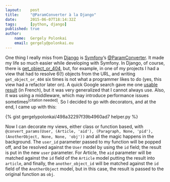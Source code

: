 ```yaml
---
layout:    post
title:     "@ParamConverter à la Django"
date:      2015-06-07T18:14:32Z
tags:      [python, django]
published: true
author:
    name:  Gergely Polonkai
    email: gergely@polonkai.eu
---
```

One thing I really miss from [Django](https://www.djangoproject.com/)
is [Symfony](http://symfony.com)’s
[@ParamConverter](http://symfony.com/doc/current/bundles/SensioFrameworkExtraBundle/annotations/converters.html). It
made my life so much easier while developing with Symfony. In Django,
of course, there is
[get_object_or_404](https://docs.djangoproject.com/en/dev/topics/http/shortcuts/#get-object-or-404),
but, for example, in one of my projects I had a view that had to resolve 6(!)
objects from the URL, and writing `get_object_or_404` six times is not what a
programmer likes to do (yes, this view had a refactor later on). A quick Google
search gave me one [usable
result](http://openclassrooms.com/forum/sujet/middleware-django-genre-paramconverter-doctrine)
(in French), but it was very generalized that I cannot always use. Also, it was
using a middleware, which may introduce performance issues
sometimes<sup>[citation needed]</sup>. So I decided to go with decorators, and
at the end, I came up with this:

{% gist gergelypolonkai/498a32297f39b4960ad7 helper.py %}

Now I can decorate my views, either class or function based, with
`@convert_params(User, (Article, 'aid'), (Paragraph, None, 'pid'),
(AnotherObject, None, None, 'obj'))` and all the magic happens in the
background. The `user_id` parameter passed to my function will be
popped off, and be resolved against the `User` model by using the `id`
field; the result is put in the new `user` parameter. For Article, the
`aid` parameter will be matched against the `id` field of the
`Article` model putting the result into `article`, and finally, the
`another_object_id` will be matched against the `id` field of the
`AnotherObject` model, but in this case, the result is passed to the
original function as `obj`.
